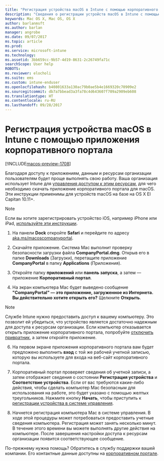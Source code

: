 ```yaml
---
title: "Регистрация устройства macOS в Intune с помощью корпоративного портала | Microsoft Docs"
description: "Сведения о регистрации устройств macOS в Intune с помощью приложения корпоративного портала."
keywords: Mac OS X, Mac OS, OS X
author: barlanmsft
ms.author: barlan
manager: angrobe
ms.date: 09/07/2017
ms.topic: article
ms.prod: 
ms.service: microsoft-intune
ms.technology: 
ms.assetid: 3bb659cc-9b57-4d19-8631-2c26749fa71c
searchScope: User help
ROBOTS: 
ms.reviewer: elocholi
ms.suite: ems
ms.custom: intune-enduser
ms.openlocfilehash: b40801633a130ac79b0ae5b4e1669320c70909e2
ms.sourcegitcommit: db7a7bbead3a3fa78c4d643607f709a2909eb608
ms.translationtype: HT
ms.contentlocale: ru-RU
ms.lasthandoff: 09/28/2017
---
```

# <a name="enroll-your-macos-device-in-intune-with-the-company-portal-app"></a>Регистрация устройства macOS в Intune с помощью приложения корпоративного портала

[!INCLUDE[macos-preview-1708](./includes/macos-preview-1708.md)]

Благодаря доступу к приложениям, данным и ресурсам организации пользователям будет проще выполнять свою работу. Ваша организация использует Intune для [управления доступом к этим ресурсам](what-happens-if-you-install-the-Company-Portal-app-and-enroll-your-device-in-intune-ios.md), для чего необходимо скачать приложение корпоративного портала для macOS. Эти инструкции применимы для устройств macOS на базе на OS X El Capitan 10.11+.

  > [!NOTE]
  > Если вы хотите зарегистрировать устройство iOS, например iPhone или iPad, [используйте эти инструкции](enroll-your-device-in-intune-ios.md).

1.  На панели __Dock__ откройте __Safari__ и перейдите по адресу [aka.ms/macoscompanyportal](https://aka.ms/macoscompanyportal). 

2. Скачайте приложение. Система Mac выполнит проверку безопасности загрузки файла **CompanyPortal.dmg**. Открыв его в папке **Downloads** (Загрузки), перетащите приложение **CompanyPortal** в папку **Applications** (Приложения).

3. Откройте папку **приложений** или **панель запуска**, а затем — приложение **Корпоративный портал**.

4. На экран компьютера Mac будет выведено сообщение **"CompanyPortal" — это приложение, загруженное из Интернета. Вы действительно хотите открыть его?** Щелкните **Открыть**.

  > [!NOTE]
  > Службе Intune нужно предоставить доступ к вашему компьютеру. Это позволит ей убедиться, что устройство является достаточно надежным для доступа к ресурсам организации. Если компьютер отказывается открыть приложение корпоративного портала, попробуйте [отключить привратник](https://support.apple.com/HT202491), а затем откройте приложение.

6. На первом экране приложения корпоративного портала вам будет предложено выполнить **вход** с той же рабочей учетной записью, которую вы используете для входа на веб-сайт корпоративного портала.

7. Корпоративный портал проверяет сведения об учетной записи, а затем отображает сведения о состоянии **Регистрация устройства** и **Соответствие устройства**. Если от вас требуются какие-либо действия, чтобы сделать компьютер Mac безопасным для использования на работе, это будет указано с помощью желтых треугольников. Нажмите кнопку **Начать**, чтобы приступить к [регистрации устройства в системе управления](what-info-can-your-company-see-when-you-enroll-your-device-in-intune.md).

8. Начнется регистрация компьютера Mac в системе управления. В ходе этой процедуры может потребоваться предоставить учетные сведения компьютера. Регистрация может занять несколько минут. В течение этого времени вы можете выполнять другие действия на компьютере. После завершения настройки доступа к ресурсам организации появится соответствующее сообщение.

По-прежнему нужна помощь? Обратитесь в службу поддержки вашей компании. Его контактные данные доступны на [корпоративном портале](https://portal.manage.microsoft.com).
